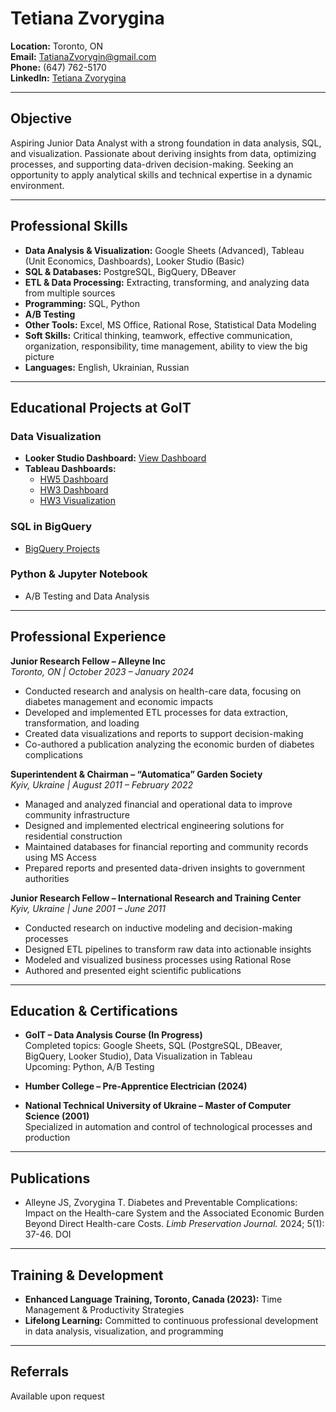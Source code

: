 # Tetiana Zvorygina

**Location:** Toronto, ON  
**Email:** TatianaZvorygin@gmail.com  
**Phone:** (647) 762-5170  
**LinkedIn:** [Tetiana Zvorygina](https://www.linkedin.com/in/tetiana-zvorygina)

---

## **Objective**

Aspiring Junior Data Analyst with a strong foundation in data analysis, SQL, and visualization. Passionate about deriving insights from data, optimizing processes, and supporting data-driven decision-making. Seeking an opportunity to apply analytical skills and technical expertise in a dynamic environment.

---

## **Professional Skills**

- **Data Analysis & Visualization:** Google Sheets (Advanced), Tableau (Unit Economics, Dashboards), Looker Studio (Basic)  
- **SQL & Databases:** PostgreSQL, BigQuery, DBeaver  
- **ETL & Data Processing:** Extracting, transforming, and analyzing data from multiple sources  
- **Programming:** SQL, Python  
- **A/B Testing**  
- **Other Tools:** Excel, MS Office, Rational Rose, Statistical Data Modeling  
- **Soft Skills:** Critical thinking, teamwork, effective communication, organization, responsibility, time management, ability to view the big picture  
- **Languages:** English, Ukrainian, Russian  

---

## **Educational Projects at GoIT**

### **Data Visualization**
- **Looker Studio Dashboard:** [View Dashboard](https://lookerstudio.google.com/s/iA3XchFWisE)
- **Tableau Dashboards:**  
  - [HW5 Dashboard](https://public.tableau.com/views/HW5_Zv/HW5?:language=en-US&:sid=&:redirect=auth&:display_count=n&:origin=viz_share_link)  
  - [HW3 Dashboard](https://public.tableau.com/views/HW3_Zvorygina/HW3?:language=en-US&:sid=&:redirect=auth&:display_count=n&:origin=viz_share_link)  
  - [HW3 Visualization](https://public.tableau.com/views/HW3_Zv/HW3?:language=en-US&publish=yes&:sid=&:redirect=auth&:display_count=n&:origin=viz_share_link)

### **SQL in BigQuery**
- [BigQuery Projects](https://console.cloud.google.com/bigquery?sq=568406084297:b193304da45849a088e5a53dee4a6159)

### **Python & Jupyter Notebook**
- A/B Testing and Data Analysis

---

## **Professional Experience**

**Junior Research Fellow – Alleyne Inc**  
*Toronto, ON | October 2023 – January 2024*  
- Conducted research and analysis on health-care data, focusing on diabetes management and economic impacts  
- Developed and implemented ETL processes for data extraction, transformation, and loading  
- Created data visualizations and reports to support decision-making  
- Co-authored a publication analyzing the economic burden of diabetes complications  

**Superintendent & Chairman – “Automatica” Garden Society**  
*Kyiv, Ukraine | August 2011 – February 2022*  
- Managed and analyzed financial and operational data to improve community infrastructure  
- Designed and implemented electrical engineering solutions for residential construction  
- Maintained databases for financial reporting and community records using MS Access  
- Prepared reports and presented data-driven insights to government authorities  

**Junior Research Fellow – International Research and Training Center**  
*Kyiv, Ukraine | June 2001 – June 2011*  
- Conducted research on inductive modeling and decision-making processes  
- Designed ETL pipelines to transform raw data into actionable insights  
- Modeled and visualized business processes using Rational Rose  
- Authored and presented eight scientific publications  

---

## **Education & Certifications**

- **GoIT – Data Analysis Course (In Progress)**  
  Completed topics: Google Sheets, SQL (PostgreSQL, DBeaver, BigQuery, Looker Studio), Data Visualization in Tableau  
  Upcoming: Python, A/B Testing  

- **Humber College – Pre-Apprentice Electrician (2024)**  

- **National Technical University of Ukraine – Master of Computer Science (2001)**  
  Specialized in automation and control of technological processes and production  

---

## **Publications**

- Alleyne JS, Zvorygina T. Diabetes and Preventable Complications: Impact on the Health-care System and the Associated Economic Burden Beyond Direct Health-care Costs. *Limb Preservation Journal.* 2024; 5(1): 37-46. DOI

---

## **Training & Development**

- **Enhanced Language Training, Toronto, Canada (2023):** Time Management & Productivity Strategies  
- **Lifelong Learning:** Committed to continuous professional development in data analysis, visualization, and programming  

---

## **Referrals**

Available upon request
